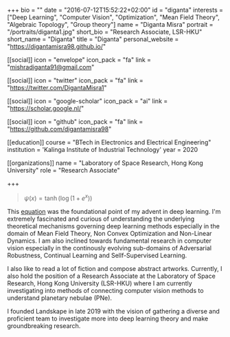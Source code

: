+++
bio = ""
date = "2016-07-12T15:52:22+02:00"
id = "diganta"
interests = ["Deep Learning", "Computer Vision", "Optimization", "Mean Field Theory", "Algebraic Topology", "Group theory"]
name = "Diganta Misra"
portrait = "/portraits/diganta1.jpg"
short_bio = "Research Associate, LSR-HKU"
short_name = "Diganta"
title = "Diganta"
personal_website = "https://digantamisra98.github.io/"

[[social]]
    icon = "envelope"
    icon_pack = "fa"
    link = "mishradiganta91@gmail.com"

[[social]]
    icon = "twitter"
    icon_pack = "fa"
    link = "https://twitter.com/DigantaMisra1"

[[social]]
    icon = "google-scholar"
    icon_pack = "ai"
    link = "https://scholar.google.nl/"

[[social]]
    icon = "github"
    icon_pack = "fa"
    link = "https://github.com/digantamisra98"

[[education]]
    course = "BTech in Electronics and Electrical Engineering"
    institution = 'Kalinga Institute of Industrial Technology'
    year = 2020

[[organizations]]
    name = "Laboratory of Space Research, Hong Kong University"
    role = "Research Associate"

+++

> $\psi(x) = \tanh(\log(1+{e}^{x}))$

This [equation](https://arxiv.org/abs/1908.08681) was the foundational point of my advent in deep learning. I'm extremely fascinated and curious of understanding the underlying theoretical mechanisms governing deep learning methods especially in the domain of Mean Field Theory, Non Convex Optimization and Non-Linear Dynamics. I am also inclined towards fundamental research in computer vision especially in the continously evolving sub-domains of Adversarial Robustness, Continual Learning and Sellf-Supervised Learning. 

I also like to read a lot of fiction and compose abstract artworks. Currently, I also hold the position of a Research Associate at the Laboratory of Space Research, Hong Kong University (LSR-HKU) where I am currently investigating into methods of connecting computer vision methods to understand planetary nebulae (PNe). 

I founded Landskape in late 2019 with the vision of gathering a diverse and proficient team to investigate more into deep learning theory and make groundbreaking research. 


